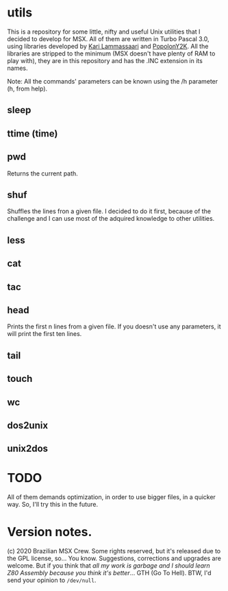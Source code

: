 # utils
This is a repository for some little, nifty and useful Unix utilities that I
decided to develop for MSX. All of them are written in Turbo Pascal 3.0,
using libraries developed by [Kari Lammassaari](http://pascal.hansotten.com/delphi/turbo-pascal-on-cpm-msx-dos-and-ms-dos/) 
and [PopolonY2K](https://sourceforge.net/projects/oldskooltech/). 
All the libraries are stripped to the minimum (MSX doesn't have plenty of RAM to
play with), they are in this repository and has the .INC extension in its names.

Note: All the commands' parameters can be known using the /h parameter (h,
from help).

## sleep

## ttime (time)
## pwd
Returns the current path. 

## shuf
Shuffles the lines fron a given file. I decided to do it first, because of
the challenge and I can use most of the adquired knowledge to other
utilities. 

## less
## cat
## tac
## head
Prints the first n lines from a given file. If you doesn't use any
parameters, it will print the first ten lines.

## tail
## touch
## wc
## dos2unix
## unix2dos

# TODO
All of them demands optimization, in order to use bigger files, in a quicker
way. So, I'll try this in the future. 

# Version notes.
(c) 2020 Brazilian MSX Crew. Some rights reserved, but it's released due to
the GPL license, so... You know. Suggestions, corrections and upgrades are
welcome. But if you think that *all my work is garbage and I should learn Z80
Assembly because you think it's better*... GTH (Go To Hell). BTW, I'd send
your opinion to `/dev/null`.